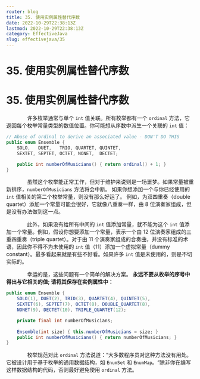 ```yaml
---
router: blog
title: 35. 使用实例属性替代序数
date: 2022-10-29T22:38:13Z
lastmod: 2022-10-29T22:38:13Z
category: EffectiveJava
slug: effectivejava/35
---
```


# 35. 使用实例属性替代序数

# 35. 使用实例属性替代序数

　　　　许多枚举通常与单个 `int` 值关联。所有枚举都有一个 `ordinal` 方法，它返回每个枚举常量类型的数值位置。你可能想从序数中派生一个关联的 `int` 值：

```java
// Abuse of ordinal to derive an associated value - DON'T DO THIS
public enum Ensemble {
    SOLO,   DUET,   TRIO, QUARTET, QUINTET,
    SEXTET, SEPTET, OCTET, NONET,  DECTET;

    public int numberOfMusicians() { return ordinal() + 1; }
}
```

　　　　虽然这个枚举能正常工作，但对于维护来说则是一场噩梦。如果常量被重新排序，`numberOfMusicians` 方法将会中断。 如果你想添加一个与你已经使用的 `int` 值相关的第二个枚举常量，则没有那么好运了。 例如，为双四重奏（double quartet）添加一个常量可能会很好，它就像八重奏一样，由 8 位演奏家组成，但是没有办法做到这一点。

　　　　此外，如果没有给所有中间的 `int` 值添加常量，就不能为这个 `int` 值添加一个常量。例如，假设你想要添加一个常量，表示一个由 12 位演奏家组成的三重四重奏（triple quartet）。对于由 11 个演奏家组成的合奏曲，并没有标准的术语，因此你不得不为未使用的 `int` 值（11）添加一个虚拟常量（dummy constant）。最多看起来就是有些不好看。如果许多 `int` 值是未使用的，则是不切实际的。

　　　　幸运的是，这些问题有一个简单的解决方案。 **永远不要从枚举的序号中得出与它相关的值; 请将其保存在实例属性中：**

```java
public enum Ensemble {
    SOLO(1), DUET(2), TRIO(3), QUARTET(4), QUINTET(5),
    SEXTET(6), SEPTET(7), OCTET(8), DOUBLE_QUARTET(8),
    NONET(9), DECTET(10), TRIPLE_QUARTET(12);

    private final int numberOfMusicians;
    
    Ensemble(int size) { this.numberOfMusicians = size; }
    public int numberOfMusicians() { return numberOfMusicians; }
}
```

　　　　枚举规范对此 `ordinal` 方法说道：“大多数程序员对这种方法没有用处。 它被设计用于基于枚举的通用数据结构，如 `EnumSet` 和 `EnumMap`。“除非你在编写这样数据结构的代码，否则最好避免使用 `ordinal` 方法。
